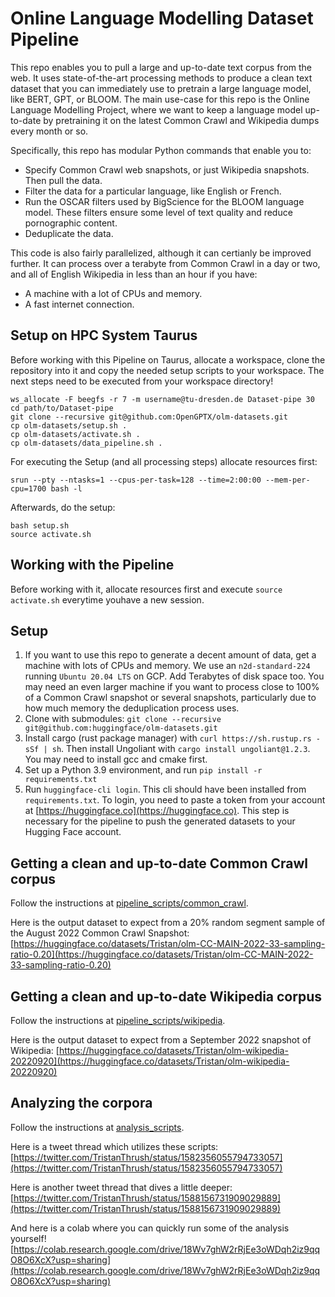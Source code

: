 # Online Language Modelling Dataset Pipeline

This repo enables you to pull a large and up-to-date text corpus from the web. It uses state-of-the-art processing methods to produce a clean text dataset that you can immediately use to pretrain a large language model, like BERT, GPT, or BLOOM. The main use-case for this repo is the Online Language Modelling Project, where we want to keep a language model up-to-date by pretraining it on the latest Common Crawl and Wikipedia dumps every month or so.

Specifically, this repo has modular Python commands that enable you to:
* Specify Common Crawl web snapshots, or just Wikipedia snapshots. Then pull the data.
* Filter the data for a particular language, like English or French.
* Run the OSCAR filters used by BigScience for the BLOOM language model. These filters ensure some level of text quality and reduce pornographic content.
* Deduplicate the data.

This code is also fairly parallelized, although it can certianly be improved further. It can process over a terabyte from Common Crawl in a day or two, and all of English Wikipedia in less than an hour if you have:
* A machine with a lot of CPUs and memory.
* A fast internet connection.


## Setup on HPC System Taurus
Before working with this Pipeline on Taurus, allocate a workspace, clone the repository into it and copy the needed setup scripts to your workspace.
The next steps need to be executed from your workspace directory!
```
ws_allocate -F beegfs -r 7 -m username@tu-dresden.de Dataset-pipe 30
cd path/to/Dataset-pipe
git clone --recursive git@github.com:OpenGPTX/olm-datasets.git 
cp olm-datasets/setup.sh .
cp olm-datasets/activate.sh .
cp olm-datasets/data_pipeline.sh .
```
For executing the Setup (and all processing steps) allocate resources first:
```
srun --pty --ntasks=1 --cpus-per-task=128 --time=2:00:00 --mem-per-cpu=1700 bash -l
```
Afterwards, do the setup:
```
bash setup.sh
source activate.sh
```
## Working with the Pipeline
Before working with it, allocate resources first and execute `source activate.sh` everytime youhave a new session.

## Setup
1. If you want to use this repo to generate a decent amount of data, get a machine with lots of CPUs and memory. We use an `n2d-standard-224` running `Ubuntu 20.04 LTS` on GCP. Add Terabytes of disk space too. You may need an even larger machine if you want to process close to 100% of a Common Crawl snapshot or several snapshots, particularly due to how much memory the deduplication process uses.
2. Clone with submodules: `git clone --recursive git@github.com:huggingface/olm-datasets.git`
3. Install cargo (rust package manager) with `curl https://sh.rustup.rs -sSf | sh`. Then install Ungoliant with `cargo install ungoliant@1.2.3`. You may need to install gcc and cmake first.
4. Set up a Python 3.9 environment, and run `pip install -r requirements.txt`
5. Run `huggingface-cli login`. This cli should have been installed from `requirements.txt`. To login, you need to paste a token from your account at [https://huggingface.co](https://huggingface.co). This step is necessary for the pipeline to push the generated datasets to your Hugging Face account.

## Getting a clean and up-to-date Common Crawl corpus

Follow the instructions at [pipeline_scripts/common_crawl](pipeline_scripts/common_crawl).

Here is the output dataset to expect from a 20% random segment sample of the August 2022 Common Crawl Snapshot: [https://huggingface.co/datasets/Tristan/olm-CC-MAIN-2022-33-sampling-ratio-0.20](https://huggingface.co/datasets/Tristan/olm-CC-MAIN-2022-33-sampling-ratio-0.20)

## Getting a clean and up-to-date Wikipedia corpus

Follow the instructions at [pipeline_scripts/wikipedia](pipeline_scripts/wikipedia).

Here is the output dataset to expect from a September 2022 snapshot of Wikipedia: [https://huggingface.co/datasets/Tristan/olm-wikipedia-20220920](https://huggingface.co/datasets/Tristan/olm-wikipedia-20220920)

## Analyzing the corpora

Follow the instructions at [analysis_scripts](analysis_scripts).

Here is a tweet thread which utilizes these scripts: [https://twitter.com/TristanThrush/status/1582356055794733057](https://twitter.com/TristanThrush/status/1582356055794733057)

Here is another tweet thread that dives a little deeper:
[https://twitter.com/TristanThrush/status/1588156731909029889](https://twitter.com/TristanThrush/status/1588156731909029889)

And here is a colab where you can quickly run some of the analysis yourself! [https://colab.research.google.com/drive/18Wv7ghW2rRjEe3oWDqh2iz9qqO8O6XcX?usp=sharing](https://colab.research.google.com/drive/18Wv7ghW2rRjEe3oWDqh2iz9qqO8O6XcX?usp=sharing)
